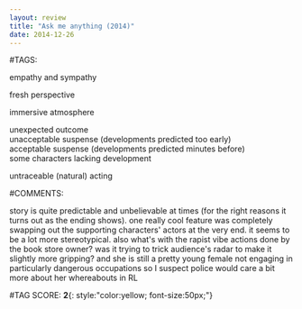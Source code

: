 ```yaml
---  
layout: review  
title: "Ask me anything (2014)"  
date: 2014-12-26  
---  
```

  
#TAGS:  
  
empathy and sympathy  
  
fresh perspective  
  
immersive atmosphere  
  
unexpected outcome  
unacceptable suspense (developments predicted too early)  
acceptable suspense (developments predicted minutes before)  
some characters lacking development  
  
untraceable (natural) acting  
  
#COMMENTS:  
  
story is quite predictable and unbelievable at times (for the right reasons it turns out as the ending shows). one really cool feature was completely swapping out the supporting characters' actors at the very end. it seems to be a lot more stereotypical. also what's with the rapist vibe actions done by the book store owner? was it trying to trick audience's radar to make it slightly more gripping? and she is still a pretty young female not engaging in particularly dangerous occupations so I suspect police would care a bit more about her whereabouts in RL  
  
  
  
  
  
#TAG SCORE: **2**{: style:"color:yellow; font-size:50px;"}  
